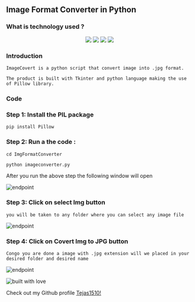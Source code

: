 ## Image Format Converter in Python

### What is technology used ?

<p align="center">
<img src="https://img.shields.io/badge/language-Python-blue?style=for-the-badge">
<img src="https://img.shields.io/badge/language-Tkinter-blue?style=for-the-badge">
<img src="https://img.shields.io/badge/language-Pillow-blue?style=for-the-badge">
<img src="https://img.shields.io/badge/language-JPGConverter-blue?style=for-the-badge">  
 </p>

### Introduction
``` 
ImageCovert is a python script that convert image into .jpg format.

The product is built with Tkinter and python language making the use of Pillow library.
```



### Code

### Step 1: Install the PIL package
```
pip install Pillow
```
### Step 2: Run a the code :
```
cd ImgFormatConverter

python imageconverter.py
```

After you run the above step the following window will open

![endpoint](https://github.com/Tejas1510/hacking-tools-scripts/blob/main/Python/ImgFormatConverter/images/image1.png)

### Step 3: Click on select Img button

```
you will be taken to any folder where you can select any image file
```

![endpoint](https://github.com/Tejas1510/hacking-tools-scripts/blob/main/Python/ImgFormatConverter/images/image2.png)

### Step 4: Click on Covert Img to JPG button

```
Congo you are done a image with .jpg extension will we placed in your desired folder and desired name
```

![endpoint](https://github.com/Tejas1510/hacking-tools-scripts/blob/main/Python/ImgFormatConverter/images/image3.png)

![built with love](https://forthebadge.com/images/badges/built-with-love.svg)

Check out my Github profile [Tejas1510!](https://github.com/Tejas1510)
